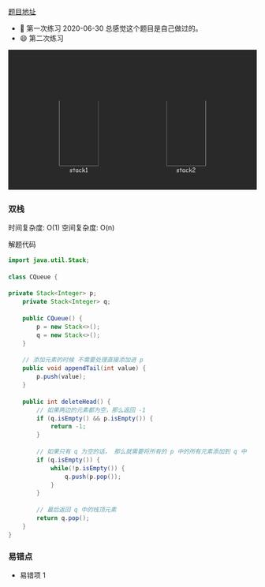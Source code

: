 [题目地址](https://leetcode-cn.com/problems/yong-liang-ge-zhan-shi-xian-dui-lie-lcof/)

- :slightly_smiling_face: 第一次练习 2020-06-30 总感觉这个题目是自己做过的。
- :smile: 第二次练习



<img src="../.vuepress/public/jianzhi_9.gif" alt="fig1" style="zoom:100%;" />



### 双栈

时间复杂度: O(1)
空间复杂度: O(n)

解题代码

```java
import java.util.Stack;

class CQueue {

private Stack<Integer> p;
    private Stack<Integer> q;

    public CQueue() {
        p = new Stack<>();
        q = new Stack<>();
    }

    // 添加元素的时候 不需要处理直接添加进 p
    public void appendTail(int value) {
        p.push(value);
    }

    public int deleteHead() {
        // 如果两边的元素都为空，那么返回 -1
        if (q.isEmpty() && p.isEmpty()) {
            return -1;
        }

        // 如果只有 q 为空的话， 那么就需要将所有的 p 中的所有元素添加到 q 中
        if (q.isEmpty()) {
            while(!p.isEmpty()) {
                q.push(p.pop());
            }
        }
        
        // 最后返回 q 中的栈顶元素
        return q.pop();
    }
}

```



### 易错点

- 易错项 1
